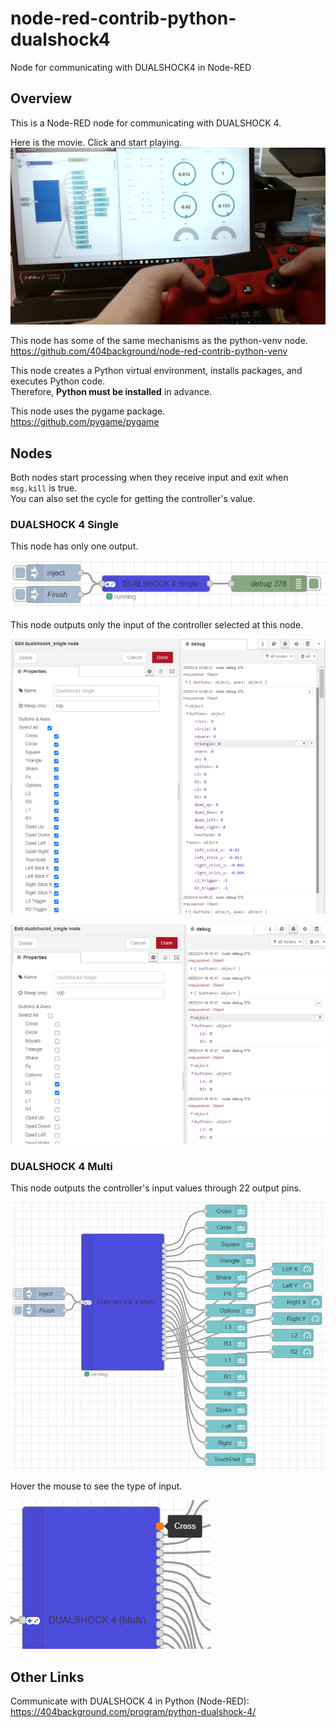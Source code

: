 # node-red-contrib-python-dualshock4
Node for communicating with DUALSHOCK4 in Node-RED

## Overview

This is a Node-RED node for communicating with DUALSHOCK 4.

Here is the movie. Click and start playing.
[![dashboard.jpg](./image/dashboard.jpg)](https://youtu.be/juP0On0hadc)

This node has some of the same mechanisms as the python-venv node.  
<https://github.com/404background/node-red-contrib-python-venv>

This node creates a Python virtual environment, installs packages, and executes Python code.  
Therefore, **Python must be installed** in advance.

This node uses the pygame package.  
<https://github.com/pygame/pygame>

## Nodes

Both nodes start processing when they receive input and exit when `msg.kill` is true.  
You can also set the cycle for getting the controller's value.

### DUALSHOCK 4 Single

This node has only one output.

![single.png](./image/single.png)

This node outputs only the input of the controller selected at this node.

![single_select_all.png](./image/single_select_all.png)

![single_select_two.png](./image/single_select_two.png)

### DUALSHOCK 4 Multi

This node outputs the controller's input values through 22 output pins.

![multi.png](./image/multi.png)

Hover the mouse to see the type of input.

![multi_hover.png](./image/multi_hover.png)

## Other Links

Communicate with DUALSHOCK 4 in Python (Node-RED):  
<https://404background.com/program/python-dualshock-4/>
